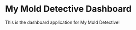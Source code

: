 My Mold Detective Dashboard
===========================

This is the dashboard application for My Mold Detective!

